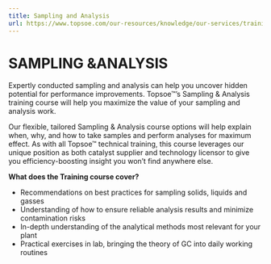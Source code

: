 ```yaml
---
title: Sampling and Analysis
url: https://www.topsoe.com/our-resources/knowledge/our-services/training/samplin_and_analysis#main-content
---
```


# SAMPLING &ANALYSIS

Expertly conducted sampling and analysis can help you uncover hidden potential for performance improvements. Topsoe™’s Sampling & Analysis training course will help you maximize the value of your sampling and analysis work.

Our flexible, tailored Sampling & Analysis course options will help explain when, why, and how to take samples and perform analyses for maximum effect. As with all Topsoe™ technical training, this course leverages our unique position as both catalyst supplier and technology licensor to give you efficiency-boosting insight you won’t find anywhere else.

**What does the Training course cover?**

- Recommendations on best practices for sampling solids, liquids and gasses
- Understanding of how to ensure reliable analysis results and minimize contamination risks
- In-depth understanding of the analytical methods most relevant for your plant
- Practical exercises in lab, bringing the theory of GC into daily working routines